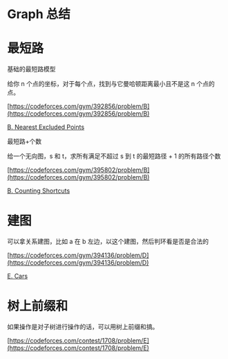 # Graph 总结

# 最短路

基础的最短路模型

给你 n 个点的坐标，对于每个点，找到与它曼哈顿距离最小且不是这 n 个点的点。

[https://codeforces.com/gym/392856/problem/B](https://codeforces.com/gym/392856/problem/B)

[B. Nearest Excluded Points](https://www.notion.so/B-Nearest-Excluded-Points-70d955dee6b74439a0b64690c7089832) 

最短路+个数

给一个无向图，s 和 t，求所有满足不超过 s 到 t 的最短路径 + 1 的所有路径个数

[https://codeforces.com/gym/395802/problem/B](https://codeforces.com/gym/395802/problem/B)

[B. Counting Shortcuts](https://www.notion.so/B-Counting-Shortcuts-18cf1eaaa1774fe3aa27206419580f1e) 

# 建图

可以拿关系建图，比如 a 在 b 左边，以这个建图，然后判环看是否是合法的

[https://codeforces.com/gym/394136/problem/D](https://codeforces.com/gym/394136/problem/D)

[E. Cars](https://www.notion.so/E-Cars-62ca9547bfde46829436c0efb6e50bf0) 

# 树上前缀和

如果操作是对子树进行操作的话，可以用树上前缀和搞。

[https://codeforces.com/contest/1708/problem/E](https://codeforces.com/contest/1708/problem/E)
